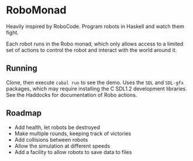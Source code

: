 # RoboMonad
Heavily inspired by RoboCode. Program robots in Haskell and watch them fight.

Each robot runs in the Robo monad, which only allows access to a limited set of actions to control the robot and interact with the world around it.

## Running
Clone, then execute `cabal run` to see the demo. Uses the `SDL` and `SDL-gfx` packages, which may require installing the C SDL1.2 development libraries. See the Haddocks for documentation of Robo actions.

## Roadmap
 - Add health, let robots be destroyed
 - Make multiple rounds, keeping track of victories
 - Add collisions between robots
 - Allow the simulation at different speeds
 - Add a facility to allow robots to save data to files
